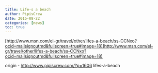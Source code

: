 ```yaml
---
title: Life-s a beach
author: PipisCrew
date: 2015-08-22
categories: [news]
toc: true
---
```


[http://www.msn.com/el-gr/travel/other/lifes-a-beach/ss-CCNxo?ocid=mailsignoutmd&fullscreen=true#image=18](http://www.msn.com/el-gr/travel/other/lifes-a-beach/ss-CCNxo?ocid=mailsignoutmd&fullscreen=true#image=18)

origin - http://www.pipiscrew.com/?p=1606 lifes-a-beach